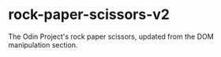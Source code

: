 # rock-paper-scissors-v2
The Odin Project's rock paper scissors, updated from the DOM manipulation section.
